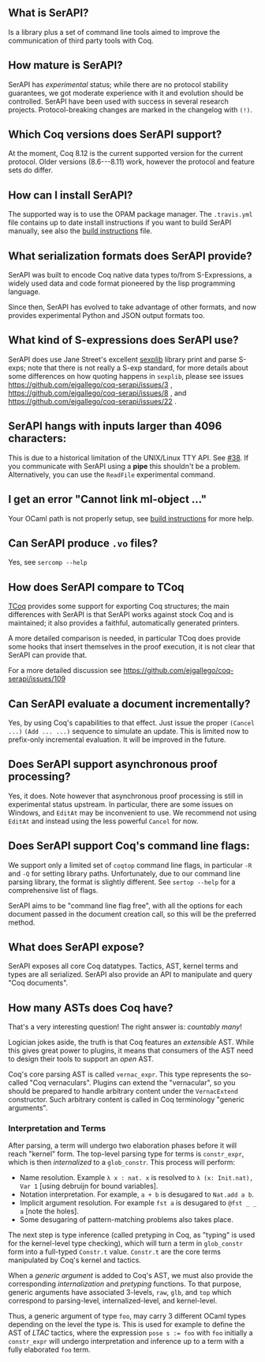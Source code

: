 ## What is SerAPI?

Is a library plus a set of command line tools aimed to improve the
communication of third party tools with Coq.

## How mature is SerAPI?

SerAPI has _experimental_ status; while there are no protocol
stability guarantees, we got moderate experience with it and evolution
should be controlled. SerAPI have been used with success in several
research projects. Protocol-breaking changes are marked in the
changelog with `(!)`.

## Which Coq versions does SerAPI support?

At the moment, Coq 8.12 is the current supported version for the
current protocol. Older versions (8.6---8.11) work, however the
protocol and feature sets do differ.

## How can I install SerAPI?

The supported way is to use the OPAM package manager. The
`.travis.yml` file contains up to date install instructions if you
want to build SerAPI manually, see also the [build instructions](notes/build.md) file.

## What serialization formats does SerAPI provide?

SerAPI was built to encode Coq native data types to/from
S-Expressions, a widely used data and code format pioneered by the
lisp programming language.

Since then, SerAPI has evolved to take advantage of other formats, and
now provides experimental Python and JSON output formats too.

## What kind of S-expressions does SerAPI use?

SerAPI does use Jane Street's excellent
[sexplib](https://github.com/janestreet/sexplib) library print and
parse S-exps; note that there is not really a S-exp standard, for more
details about some differences on how quoting happens in `sexplib`,
please see issues https://github.com/ejgallego/coq-serapi/issues/3 ,
https://github.com/ejgallego/coq-serapi/issues/8 , and
https://github.com/ejgallego/coq-serapi/issues/22 .

## SerAPI hangs with inputs larger than 4096 characters:

This is due to a historical limitation of the UNIX/Linux TTY API. See
[#38](https://github.com/ejgallego/coq-serapi/issues/38). If you
communicate with SerAPI using a **pipe** this shouldn't be a problem.
Alternatively, you can use the `ReadFile` experimental command.

## I get an error "Cannot link ml-object ..."

Your OCaml path is not properly setup, see [build instructions](notes/build.md) for more help.

## Can SerAPI produce `.vo` files?

Yes, see `sercomp --help`

## How does SerAPI compare to TCoq

[TCoq](https://github.com/ml4tp/tcoq/) provides some support for
exporting Coq structures; the main differences with SerAPI is that
SerAPI works against stock Coq and is maintained; it also provides a
faithful, automatically generated printers.

A more detailed comparison is needed, in particular TCoq does provide
some hooks that insert themselves in the proof execution, it is not
clear that SerAPI can provide that.

For a more detailed discussion see
https://github.com/ejgallego/coq-serapi/issues/109

## Can SerAPI evaluate a document incrementally?

Yes, by using Coq's capabilities to that effect. Just issue the proper
`(Cancel ...)` `(Add ... ...)` sequence to simulate an update. This is
limited now to prefix-only incremental evaluation. It will be improved
in the future.

## Does SerAPI support asynchronous proof processing?

Yes, it does. Note however that asynchronous proof processing is still
in experimental status upstream. In particular, there are some issues
on Windows, and `EditAt` may be inconvenient to use. We recommend not
using `EditAt` and instead using the less powerful `Cancel` for now.

## Does SerAPI support Coq's command line flags:

We support only a limited set of `coqtop` command line flags, in
particular `-R` and `-Q` for setting library paths. Unfortunately, due
to our command line parsing library, the format is slightly
different. See `sertop --help` for a comprehensive list of flags.

SerAPI aims to be "command line flag free", with all the options for
each document passed in the document creation call, so this will be
the preferred method.

## What does SerAPI expose?

SerAPI exposes all core Coq datatypes. Tactics, AST, kernel terms and
types are all serialized. SerAPI also provide an API to manipulate and
query "Coq documents".

## How many ASTs does Coq have?

That's a very interesting question! The right answer is: _countably many_!

Logician jokes aside, the truth is that Coq features an _extensible_
AST. While this gives great power to plugins, it means that consumers
of the AST need to design their tools to support an _open_ AST.

Coq's core parsing AST is called `vernac_expr`. This type represents
the so-called "Coq vernaculars". Plugins can extend the "vernacular",
so you should be prepared to handle arbitrary content under the
`VernacExtend` constructor. Such arbitrary content is called in Coq
terminology "generic arguments".

### Interpretation and Terms

After parsing, a term will undergo two elaboration phases before it
will reach "kernel" form. The top-level parsing type for terms is
`constr_expr`, which is then _internalized_ to a `glob_constr`. This
process will perform:

- Name resolution. Example `λ x : nat. x` is resolved to `λ (x: Init.nat), Var 1`
  [using debruijn for bound variables].
- Notation interpretation. For example, `a + b` is desugared to `Nat.add a b`.
- Implicit argument resolution. For example `fst a` is desugared to
  `@fst _ _ a` [note the holes].
- Some desugaring of pattern-matching problems also takes place.

The next step is type inference (called pretyping in Coq, as "typing"
is used for the kernel-level type checking), which will turn a term
in `glob_constr` form into a full-typed `Constr.t` value. `Constr.t`
are the core terms manipulated by Coq's kernel and tactics.

When a _generic argument_ is added to Coq's AST, we must also provide
the corresponding _internalization_ and _pretyping_ functions. To that
purpose, generic arguments have associated 3-levels, `raw`, `glb`, and
`top` which correspond to parsing-level, internalized-level, and
kernel-level.

Thus, a generic argument of type `foo`, may carry 3 different OCaml
types depending on the level the type is. This is used for example to
define the AST of _LTAC_ tactics, where the expression `pose s := foo`
with `foo` initially a `constr_expr` will undergo interpretation and
inference up to a term with a fully elaborated `foo` term.
